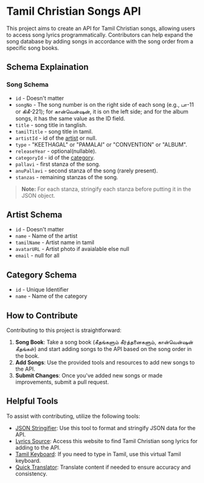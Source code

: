 # Tamil Christian Songs API

This project aims to create an API for Tamil Christian songs, allowing users to access song lyrics programmatically. Contributors can help expand the song database by adding songs in accordance with the song order from a specific song books.

## Schema Explaination

### Song Schema
- `id` - Doesn't matter
- `songNo` - The song number is on the right side of each song (e.g., பா-11 or கிகீ-221); for கான்வென்ஷன், it is on the left side; and for the album songs, it has the same value as the ID field.
- `title` - song title in tanglish.
- `tamilTitle` - song title in tamil.
- `artistId` - id of the [artist](/artists.json) or null.
- `type` - "KEETHAGAL" or "PAMALAI" or "CONVENTION" or "ALBUM".
- `releaseYear` - optional(nullable).
- `categoryId` - id of the [category](/categories.json).
- `pallavi` - first stanza of the song.
- `anuPallavi` - second stanza of the song (rarely present).
- `stanzas` - remaining stanzas of the song.

>**Note:** For each stanza, stringify each stanza before putting it in the JSON object.

## Artist Schema
- `id` - Doesn't matter
- `name` - Name of the artist
- `tamilName` - Artist name in tamil
- `avatarURL` - Artist photo if avaialable else null
- `email` - null for all

## Category Schema
- `id` - Unique Identifier
- `name` - Name of the category


## How to Contribute

Contributing to this project is straightforward:

1. **Song Book**: Take a song book (கீதங்களும் கீர்த்தனைகளும், கான்வென்ஷன் கீதங்கள்) and start adding songs to the API based on the song order in the book.
2. **Add Songs**: Use the provided tools and resources to add new songs to the API.
3. **Submit Changes**: Once you've added new songs or made improvements, submit a pull request.

## Helpful Tools

To assist with contributing, utilize the following tools:

- [JSON Stringifier](https://jsonformatter.org/json-stringify-online): Use this tool to format and stringify JSON data for the API.
- [Lyrics Source](https://tamilchristiansongs.in/): Access this website to find Tamil Christian song lyrics for adding to the API.
- [Tamil Keyboard](https://www.google.com/inputtools/try/): If you need to type in Tamil, use this virtual Tamil keyboard.
- [Quick Translator](https://www.google.com/search?q=translate): Translate content if needed to ensure accuracy and consistency.